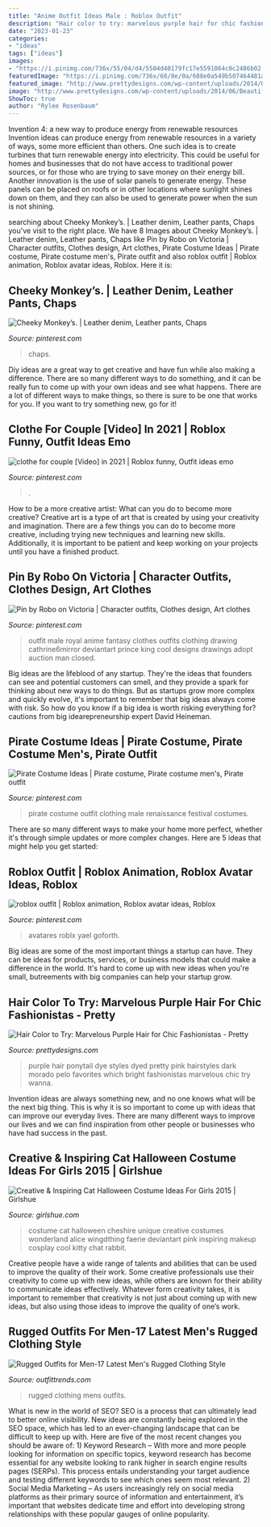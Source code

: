 ```yaml
---
title: "Anime Outfit Ideas Male : Roblox Outfit"
description: "Hair color to try: marvelous purple hair for chic fashionistas"
date: "2023-01-23"
categories:
- "ideas"
tags: ["ideas"]
images:
- "https://i.pinimg.com/736x/55/04/d4/5504d40179fc17e5591064c0c2486b02.jpg"
featuredImage: "https://i.pinimg.com/736x/68/8e/0a/688e0a549b507464481a05ccafe7cf70.jpg"
featured_image: "http://www.prettydesigns.com/wp-content/uploads/2014/06/Beautiful-High-Ponytail-for-Purple-Hair.jpg"
image: "http://www.prettydesigns.com/wp-content/uploads/2014/06/Beautiful-High-Ponytail-for-Purple-Hair.jpg"
ShowToc: true
author: "Rylee Rosenbaum"
---
```



Invention 4: a new way to produce energy from renewable resources
Invention ideas can produce energy from renewable resources in a variety of ways, some more efficient than others. One such idea is to create turbines that turn renewable energy into electricity. This could be useful for homes and businesses that do not have access to traditional power sources, or for those who are trying to save money on their energy bill. Another innovation is the use of solar panels to generate energy. These panels can be placed on roofs or in other locations where sunlight shines down on them, and they can also be used to generate power when the sun is not shining.

	

		
searching about Cheeky Monkey’s. | Leather denim, Leather pants, Chaps you've visit to the right place. We have 8 Images about Cheeky Monkey’s. | Leather denim, Leather pants, Chaps like Pin by Robo on Victoria | Character outfits, Clothes design, Art clothes, Pirate Costume Ideas | Pirate costume, Pirate costume men&#039;s, Pirate outfit and also roblox outfit | Roblox animation, Roblox avatar ideas, Roblox. Here it is:
		
    
## Cheeky Monkey’s. | Leather Denim, Leather Pants, Chaps

<img loading=lazy src="https://i.pinimg.com/736x/68/8e/0a/688e0a549b507464481a05ccafe7cf70.jpg" onerror="this.onerror=null;this.src='https://tse4.mm.bing.net/th?id=OIP.j1FLV_qJLMYowz26MKen7gHaLi&amp;pid=15.1';" alt="Cheeky Monkey’s. | Leather denim, Leather pants, Chaps">

_Source: pinterest.com_

>chaps. 

	

Diy ideas are a great way to get creative and have fun while also making a difference. There are so many different ways to do something, and it can be really fun to come up with your own ideas and see what happens. There are a lot of different ways to make things, so there is sure to be one that works for you. If you want to try something new, go for it!

    
## Clothe For Couple [Video] In 2021 | Roblox Funny, Outfit Ideas Emo

<img loading=lazy src="https://i.pinimg.com/736x/ff/74/45/ff74458deed9b845668ad0f2fd2a29e6.jpg" onerror="this.onerror=null;this.src='https://tse2.mm.bing.net/th?id=OIP.5uOkLgBDYxlXRwAZoR8QDwHaNK&amp;pid=15.1';" alt="clothe for couple [Video] in 2021 | Roblox funny, Outfit ideas emo">

_Source: pinterest.com_

>. 

	

How to be a more creative artist: What can you do to become more creative?
Creative art is a type of art that is created by using your creativity and imagination. There are a few things you can do to become more creative, including trying new techniques and learning new skills. Additionally, it is important to be patient and keep working on your projects until you have a finished product.

    
## Pin By Robo On Victoria | Character Outfits, Clothes Design, Art Clothes

<img loading=lazy src="https://i.pinimg.com/736x/55/04/d4/5504d40179fc17e5591064c0c2486b02.jpg" onerror="this.onerror=null;this.src='https://tse4.mm.bing.net/th?id=OIP.L0MiJ7Xj-JqnJazXFhGuQAHaNZ&amp;pid=15.1';" alt="Pin by Robo on Victoria | Character outfits, Clothes design, Art clothes">

_Source: pinterest.com_

>outfit male royal anime fantasy clothes outfits clothing drawing cathrine6mirror deviantart prince king cool designs drawings adopt auction man closed. 

	

Big ideas are the lifeblood of any startup. They're the ideas that founders can see and potential customers can smell, and they provide a spark for thinking about new ways to do things. But as startups grow more complex and quickly evolve, it's important to remember that big ideas always come with risk. So how do you know if a big idea is worth risking everything for? cautions from big idearepreneurship expert David Heineman.

    
## Pirate Costume Ideas | Pirate Costume, Pirate Costume Men&#039;s, Pirate Outfit

<img loading=lazy src="https://i.pinimg.com/736x/5c/0a/ce/5c0ace10757f33b094d693852dfd2fcd.jpg" onerror="this.onerror=null;this.src='https://tse2.mm.bing.net/th?id=OIP.gsp8i0NIJ1ylSUUEXrofLQHaLH&amp;pid=15.1';" alt="Pirate Costume Ideas | Pirate costume, Pirate costume men&#039;s, Pirate outfit">

_Source: pinterest.com_

>pirate costume outfit clothing male renaissance festival costumes. 

	

There are so many different ways to make your home more perfect, whether it's through simple updates or more complex changes. Here are 5 ideas that might help you get started: 

    
## Roblox Outfit | Roblox Animation, Roblox Avatar Ideas, Roblox

<img loading=lazy src="https://i.pinimg.com/736x/10/56/57/105657e7004b23a2f3a9e29ffcde16ec.jpg" onerror="this.onerror=null;this.src='https://tse2.mm.bing.net/th?id=OIP.8G58h67ViADG1avIjPE7EgHaKY&amp;pid=15.1';" alt="roblox outfit | Roblox animation, Roblox avatar ideas, Roblox">

_Source: pinterest.com_

>avatares roblx yael goforth. 

	

Big ideas are some of the most important things a startup can have. They can be ideas for products, services, or business models that could make a difference in the world. It's hard to come up with new ideas when you're small, butreements with big companies can help your startup grow.

    
## Hair Color To Try: Marvelous Purple Hair For Chic Fashionistas - Pretty

<img loading=lazy src="http://www.prettydesigns.com/wp-content/uploads/2014/06/Beautiful-High-Ponytail-for-Purple-Hair.jpg" onerror="this.onerror=null;this.src='https://tse1.mm.bing.net/th?id=OIP.DW0ZFeNxpywa1G3Qom-DLQHaJ4&amp;pid=15.1';" alt="Hair Color to Try: Marvelous Purple Hair for Chic Fashionistas - Pretty">

_Source: prettydesigns.com_

>purple hair ponytail dye styles dyed pretty pink hairstyles dark morado pelo favorites which bright fashionistas marvelous chic try wanna. 

	

Invention ideas are always something new, and no one knows what will be the next big thing. This is why it is so important to come up with ideas that can improve our everyday lives. There are many different ways to improve our lives and we can find inspiration from other people or businesses who have had success in the past.

    
## Creative &amp; Inspiring Cat Halloween Costume Ideas For Girls 2015 | Girlshue

<img loading=lazy src="http://www.girlshue.com/wp-content/uploads/2015/09/Creative-Inspiring-Cat-Halloween-Costume-Ideas-For-Girls-2015-3.jpg" onerror="this.onerror=null;this.src='https://tse3.mm.bing.net/th?id=OIP.Hyrrb1klTgONbhDEZGLgtwHaLo&amp;pid=15.1';" alt="Creative &amp; Inspiring Cat Halloween Costume Ideas For Girls 2015 | Girlshue">

_Source: girlshue.com_

>costume cat halloween cheshire unique creative costumes wonderland alice wingdthing faerie deviantart pink inspiring makeup cosplay cool kitty chat rabbit. 

	

Creative people have a wide range of talents and abilities that can be used to improve the quality of their work. Some creative professionals use their creativity to come up with new ideas, while others are known for their ability to communicate ideas effectively. Whatever form creativity takes, it is important to remember that creativity is not just about coming up with new ideas, but also using those ideas to improve the quality of one’s work.

    
## Rugged Outfits For Men-17 Latest Men&#039;s Rugged Clothing Style

<img loading=lazy src="https://www.outfittrends.com/wp-content/uploads/2015/08/r4.jpg" onerror="this.onerror=null;this.src='https://tse1.mm.bing.net/th?id=OIP.9sDy7kHkj6cCvC00HewdowAAAA&amp;pid=15.1';" alt="Rugged Outfits for Men-17 Latest Men&#039;s Rugged Clothing Style">

_Source: outfittrends.com_

>rugged clothing mens outfits. 

	

What is new in the world of SEO?
SEO is a process that can ultimately lead to better online visibility. New ideas are constantly being explored in the SEO space, which has led to an ever-changing landscape that can be difficult to keep up with. Here are five of the most recent changes you should be aware of: 1) Keyword Research – With more and more people looking for information on specific topics, keyword research has become essential for any website looking to rank higher in search engine results pages (SERPs). This process entails understanding your target audience and testing different keywords to see which ones seem most relevant. 2) Social Media Marketing – As users increasingly rely on social media platforms as their primary source of information and entertainment, it’s important that websites dedicate time and effort into developing strong relationships with these popular gauges of online popularity.

